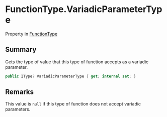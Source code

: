 # FunctionType.VariadicParameterType

Property in [FunctionType](/docs/api/csharp/yarn.functiontype.md)

## Summary


Gets the type of value that this type of function accepts as a
variadic parameter.


```csharp
public IType? VariadicParameterType { get; internal set; }
```

## Remarks

This value is  `null`  if this type of
function does not accept variadic parameters.

